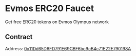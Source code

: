 # Evmos ERC20 Faucet

Get free ERC20 tokens on Evmos Olympus network

## Contract
Address: [0x11Dd65D6FD791E69CBF6bc9cB4c71E22E790198A](https://evm.evmos.org/address/0x11Dd65D6FD791E69CBF6bc9cB4c71E22E790198A/transactions)

